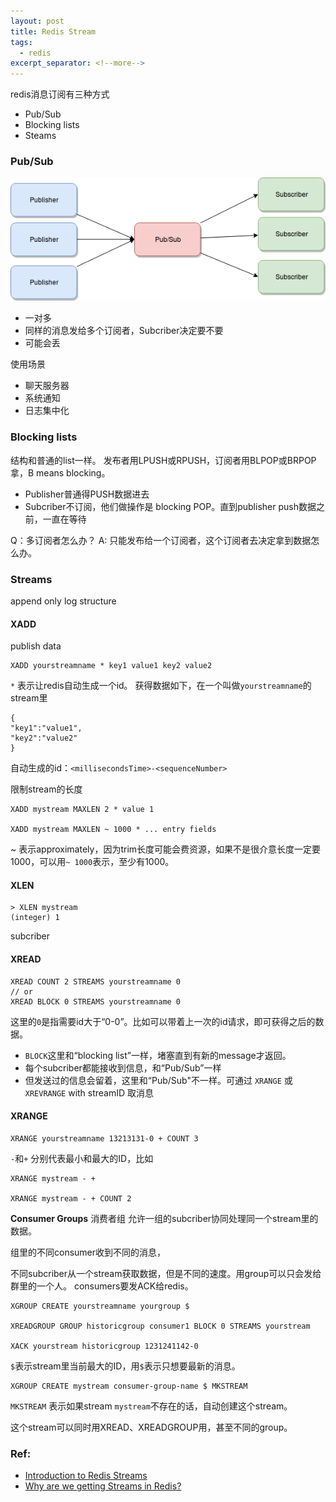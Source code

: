 ```yaml
---
layout: post
title: Redis Stream
tags:
  - redis
excerpt_separator: <!--more-->
---
```


redis消息订阅有三种方式

- Pub/Sub
- Blocking lists
- Steams


### Pub/Sub

![da6fad888d8959326cb381f3dfb114a7.png](resources/fc7ddbc001c549ebabf60fb7001bccb8.png)

- 一对多
- 同样的消息发给多个订阅者，Subcriber决定要不要
- 可能会丢

使用场景
- 聊天服务器
- 系统通知
- 日志集中化


### Blocking lists

结构和普通的list一样。
发布者用LPUSH或RPUSH，订阅者用BLPOP或BRPOP拿，B means blocking。

- Publisher普通得PUSH数据进去
- Subcriber不订阅，他们做操作是 blocking POP。直到publisher push数据之前，一直在等待

Q：多订阅者怎么办？
A: 只能发布给一个订阅者，这个订阅者去决定拿到数据怎么办。

### Streams
append only log structure

<!--more-->

#### XADD
publish data

```
XADD yourstreamname * key1 value1 key2 value2
```
`*` 表示让redis自动生成一个id。
获得数据如下，在一个叫做`yourstreamname`的stream里

```
{
"key1":"value1",
"key2":"value2"
}
```
自动生成的id：`<millisecondsTime>-<sequenceNumber>`

限制stream的长度

```
XADD mystream MAXLEN 2 * value 1

XADD mystream MAXLEN ~ 1000 * ... entry fields
```
~ 表示approximately，因为trim长度可能会费资源，如果不是很介意长度一定要1000，可以用`~ 1000`表示，至少有1000。


#### XLEN
```
> XLEN mystream
(integer) 1
```

subcriber

#### XREAD

```
XREAD COUNT 2 STREAMS yourstreamname 0
// or
XREAD BLOCK 0 STREAMS yourstreamname 0
```

这里的`0`是指需要id大于“0-0”。比如可以带着上一次的id请求，即可获得之后的数据。

- `BLOCK`这里和“blocking list”一样，堵塞直到有新的message才返回。
- 每个subcriber都能接收到信息，和“Pub/Sub”一样
- 但发送过的信息会留着，这里和“Pub/Sub"不一样。可通过 `XRANGE` 或 `XREVRANGE` with streamID 取消息

#### XRANGE
```
XRANGE yourstreamname 13213131-0 + COUNT 3
```
`-`和`+` 分别代表最小和最大的ID，比如

```
XRANGE mystream - +

XRANGE mystream - + COUNT 2
```

**Consumer Groups** 消费者组
允许一组的subcriber协同处理同一个stream里的数据。

组里的不同consumer收到不同的消息，

不同subcriber从一个stream获取数据，但是不同的速度。用group可以只会发给群里的一个人。
consumers要发ACK给redis。

```
XGROUP CREATE yourstreamname yourgroup $

XREADGROUP GROUP historicgroup consumer1 BLOCK 0 STREAMS yourstream

XACK yourstream historicgroup 1231241142-0
```
`$`表示stream里当前最大的ID，用`$`表示只想要最新的消息。

```
XGROUP CREATE mystream consumer-group-name $ MKSTREAM
```

`MKSTREAM` 表示如果stream `mystream`不存在的话，自动创建这个stream。

这个stream可以同时用XREAD、XREADGROUP用，甚至不同的group。


### Ref:
* [Introduction to Redis Streams](https://redis.io/topics/streams-intro)
* [Why are we getting Streams in Redis?](https://blog.logrocket.com/why-are-we-getting-streams-in-redis-8c36498aaac5)




